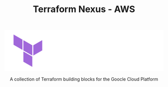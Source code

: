 <h1 align="center"> Terraform Nexus - AWS </h1> <br>
<p align="center">
  <a href="https://developer.hashicorp.com/terraform/intro">
    <img alt="Terraform" title="Terraform" src="_assets/Terraform_onDark.png" width="512">
  </a>
</p>

<p align="center">
  A collection of Terraform building blocks for the Goocle Cloud Platform
</p>